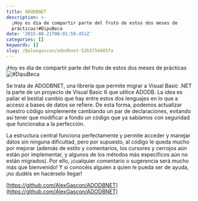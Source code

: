 ```yaml
---
title: ADODBNET
description: >-
  ¡Hoy es día de compartir parte del fruto de estos dos meses de
  prácticas!‪#‎DipuBeca‬
date: '2015-08-21T08:01:59.451Z'
categories: []
keywords: []
slug: /@alexgascon/adodbnet-52b5754d85fa
---
```


¡Hoy es día de compartir parte del fruto de estos dos meses de prácticas![‪#‎DipuBeca‬](https://www.facebook.com/hashtag/dipubeca?source=feed_text&story_id=813767045410650)

Se trata de ADODBNET, una librería que permite migrar a Visual Basic .NET la parte de un proyecto de Visual Basic 6 que utilice ADODB. La idea es paliar el bestial cambio que hay entre estos dos lenguajes en lo que a acceso a bases de datos se refiere. De esta forma, podemos actualizar nuestro código simplemente cambiando un par de declaraciones, evitando así tener que modificar a fondo un código que ya sabíamos con seguridad que funcionaba a la perfección.

La estructura central funciona perfectamente y permite acceder y manejar datos sin ninguna dificultad, pero por supuesto, al código le queda mucho por mejorar (además de estilo y comentarios, los cursores y cerrojos aún están por implementar, y algunos de los métodos más específicos aún no están migrados). Por ello, ¡cualquier comentario o sugerencia será mucho más que bienvenido! Y si conocéis alguien a quien le pueda ser de ayuda, ¡no dudéis en hacérselo llegar!

[https://github.com/AlexGascon/ADODBNET](https://github.com/AlexGascon/ADODBNET)